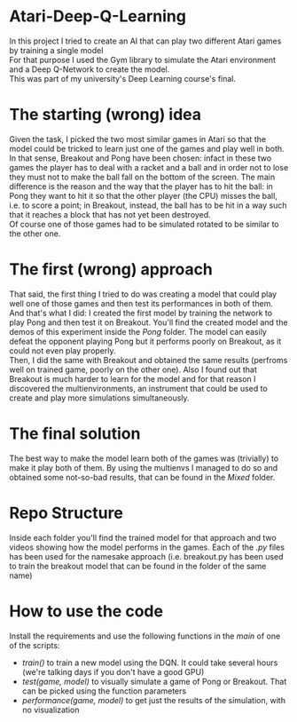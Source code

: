 # Atari-Deep-Q-Learning
In this project I tried to create an AI that can play two different Atari games by training a single model\
For that purpose I used the Gym library to simulate the Atari environment and a Deep Q-Network to create the model.\
This was part of my university's Deep Learning course's final.

# The starting (wrong) idea
Given the task, I picked the two most similar games in Atari so that the model could be tricked to learn just one of the games and play well in both. In that sense, Breakout and Pong have been chosen: infact in these two games the player has to deal with a racket and a ball and in order not to lose they must not to make the ball fall on the bottom of the screen. The main difference is the reason and the way that the player has to hit the ball: in Pong they want to hit it so that the other player (the CPU) misses the ball, i.e. to score a point; in Breakout, instead, the ball has to be hit in a way such that it reaches a block that has not yet been destroyed.\
Of course one of those games had to be simulated rotated to be similar to the other one.

# The first (wrong) approach
That said, the first thing I tried to do was creating a model that could play well one of those games and then test its performances in both of them.
And that's what I did: I created the first model by training the network to play Pong and then test it on Breakout. You'll find the created model and the demos of this experiment inside the _Pong_ folder. The model can easily defeat the opponent playing Pong but it performs poorly on Breakout, as it could not even play properly. \
Then, I did the same with Breakout and obtained the same results (perfroms well on trained game, poorly on the other one). Also I found out that Breakout is much harder to learn for the model and for that reason I discovered the multienvironments, an instrument that could be used to create and play more simulations simultaneously.

# The final solution
The best way to make the model learn both of the games was (trivially) to make it play both of them. By using the multienvs I managed to do so and obtained some not-so-bad results, that can be found in the _Mixed_ folder.

# Repo Structure
Inside each folder you'll find the trained model for that approach and two videos showing how the model performs in the games.
Each of the _.py_ files has been used for the namesake approach (i.e. breakout.py has been used to train the breakout model that can be found in the folder of the same name) 

# How to use the code
Install the requirements and use the following functions in the _main_ of one of the scripts:
+ _train()_ to train a new model using the DQN. It could take several hours (we're talking days if you don't have a good GPU)
+ _test(game, model)_ to visually simulate a game of Pong or Breakout. That can be picked using the function parameters
+ _performance(game, model)_ to get just the results of the simulation, with no visualization
